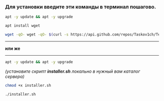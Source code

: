 ### Для установки введите эти команды в терминал пошагово.

```bash
apt -y update && apt -y upgrade
```
```bash
apt install wget
```
```bash
wget -qO- wget -qO- $(curl -s https://api.github.com/repos/Taskov1ch/TeaRCON-installer/releases/latest | grep "browser_download_url.*installer.sh" | cut -d '"' -f 4) | sudo bash
```
___
**или же**
___
```bash
apt -y update && apt -y upgrade
```

*(установите скрипт **installer.sh** локально в нужный вам каталог сервера)*

```bash
chmod +x installer.sh
```
```bash
./installer.sh
```
